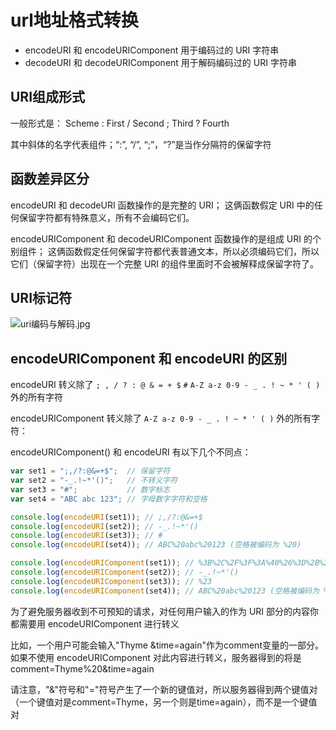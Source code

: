 # url地址格式转换

- encodeURI 和 encodeURIComponent 用于编码过的 URI 字符串
- decodeURI 和 decodeURIComponent 用于解码编码过的 URI 字符串

## URI组成形式

一般形式是：
Scheme : First / Second ; Third ? Fourth

其中斜体的名字代表组件；“:”, “/”, “;”，“?”是当作分隔符的保留字符

## 函数差异区分

encodeURI 和 decodeURI 函数操作的是完整的 URI；
这俩函数假定 URI 中的任何保留字符都有特殊意义，所有不会编码它们。

encodeURIComponent 和 decodeURIComponent 函数操作的是组成 URI 的个别组件；
这俩函数假定任何保留字符都代表普通文本，所以必须编码它们，所以它们（保留字符）出现在一个完整 URI 的组件里面时不会被解释成保留字符了。

## URI标记符

<img src="/img/uri编码与解码.jpg" title="uri编码与解码.jpg" />

## encodeURIComponent 和 encodeURI 的区别

encodeURI 转义除了 `; , / ? : @ & = + $` `#` `A-Z a-z 0-9 - _ . ! ~ * ' ( )` 外的所有字符

encodeURIComponent 转义除了 `A-Z a-z 0-9 - _ . ! ~ * ' ( )` 外的所有字符：

encodeURIComponent() 和 encodeURI 有以下几个不同点：

```js
var set1 = ";,/?:@&=+$";  // 保留字符
var set2 = "-_.!~*'()";   // 不转义字符
var set3 = "#";           // 数字标志
var set4 = "ABC abc 123"; // 字母数字字符和空格

console.log(encodeURI(set1)); // ;,/?:@&=+$
console.log(encodeURI(set2)); // -_.!~*'()
console.log(encodeURI(set3)); // #
console.log(encodeURI(set4)); // ABC%20abc%20123 (空格被编码为 %20)

console.log(encodeURIComponent(set1)); // %3B%2C%2F%3F%3A%40%26%3D%2B%24
console.log(encodeURIComponent(set2)); // -_.!~*'()
console.log(encodeURIComponent(set3)); // %23
console.log(encodeURIComponent(set4)); // ABC%20abc%20123 (空格被编码为 %20)
```

为了避免服务器收到不可预知的请求，对任何用户输入的作为 URI 部分的内容你都需要用 encodeURIComponent 进行转义

比如，一个用户可能会输入"Thyme &time=again"作为comment变量的一部分。如果不使用 encodeURIComponent 对此内容进行转义，服务器得到的将是comment=Thyme%20&time=again

请注意，"&"符号和"="符号产生了一个新的键值对，所以服务器得到两个键值对（一个键值对是comment=Thyme，另一个则是time=again），而不是一个键值对
